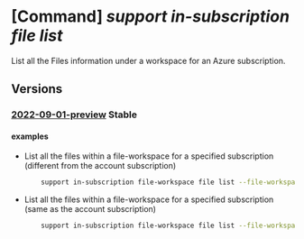 # [Command] _support in-subscription file list_

List all the Files information under a workspace for an Azure subscription.

## Versions

### [2022-09-01-preview](/Resources/mgmt-plane/L3N1YnNjcmlwdGlvbnMve30vcHJvdmlkZXJzL21pY3Jvc29mdC5zdXBwb3J0L2ZpbGV3b3Jrc3BhY2VzL3t9L2ZpbGVz/2022-09-01-preview.xml) **Stable**

<!-- mgmt-plane /subscriptions/{}/providers/microsoft.support/fileworkspaces/{}/files 2022-09-01-preview -->

#### examples

- List all the files within a file-workspace for a specified subscription (different from the account subscription)
    ```bash
        support in-subscription file-workspace file list --file-workspace-name "TestFileWorkspaceName" --subscription "TestSubscription"
    ```

- List all the files within a file-workspace for a specified subscription (same as the account subscription)
    ```bash
        support in-subscription file-workspace file list --file-workspace-name "TestFileWorkspaceName"
    ```
